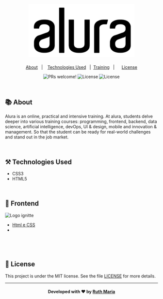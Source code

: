 <h1 align="center">
    <img alt="Logo ignitte" src="./logo-alura.png" width="350px" />
</h1>


<p align="center">
  <a href="#about">About</a>&nbsp;&nbsp;&nbsp;|&nbsp;&nbsp;&nbsp;  
  <a href="#technologies">Technologies Used</a>&nbsp;&nbsp;&nbsp;|&nbsp;
  <a href="#training">Training</a>&nbsp;&nbsp;&nbsp;|&nbsp;&nbsp;&nbsp;&nbsp;&nbsp;
  <a href="#license">License</a>
</p>

<p align="center">
 <img src="https://img.shields.io/static/v1?label=PRs&message=welcome&color=04d361&labelColor=000000" alt="PRs welcome!" /> 

  <img alt="License" src="https://img.shields.io/badge/Made%20by-Ruth%20Maria-%2304D361">

  <img alt="License" src="https://img.shields.io/static/v1?label=license&message=MIT&color=04d361&labelColor=000000">
</p>


<a id="about"></a><br>

## :books: About

Alura is an online, practical and intensive training. At alura, students delve deeper into various training courses: programming, frontend, backend, data science, artificial intelligence, devOps, UI & design, mobile and innovation & management. So that the student can be ready for real-world challenges and stand out in the job market.

<a id="technologies"></a><br>

## ⚒️ Technologies Used

 * CSS3
 * HTML5

<a id="training"></a><br>

## :abacus: Frontend 

<img alt="Logo ignitte" src="./alura-html-css.png"/>

<br>

- [Html e CSS]()
- []()

<br>

<a id="license"></a><br>

## :memo: License

This project is under the MIT license. See the  file [LICENSE](LICENSE.md) for more details.

---

<h4 align="center">
    Developed with ❤️ by <a href="https://www.linkedin.com/in/ruth-maria-9b256071/" target="_blank">Ruth Maria</a>
</h4>
